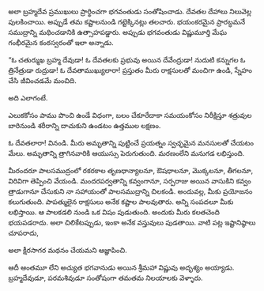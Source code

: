 ﻿అలా బ్రహ్మదేవ ప్రముఖులు ప్రార్థించగా భగవంతుడు సంతోషించాడు. దేవతల దేహాలు నిలువెల్ల పులకించాయి. అప్పుడే తమ కష్టాలనుండి గట్టెక్కినట్లు తలచారు. భయంకరమైన ప్రారబ్ధమనే సముద్రాన్ని మథించడానికి ఉత్సాహపడ్డారు. అప్పుడు భగవంతుడు విష్ణుమూర్తి మేఘ గంభీరమైన కంఠస్వరంతో ఇలా అన్నాడు. 

“ఓ చతుర్ముఖ బ్రహ్మ దేవుడా! ఓ దేవతలకు ప్రభువు అయిన దేవేంద్రుడా! నుదుటి కన్నుగల ఓ త్రినేత్రుడా రుద్రుడా! ఓ దేవతాముఖ్యులారా! ప్రస్తుతం మీరు రాక్షసులతో మంచిగా ఉండి, స్నేహం చేసి జీవించడమే మంచిది. 

అది ఎలాగంటే. 

ఎలుకకోసం పాము పొంచి ఉండే విధంగా, బలం చేకూరేదాకా సమయంకోసం నిరీక్షిస్తూ శత్రువుల బారినుండి శరీరాన్ని దాచుకుని ఉండటం ఉత్తముల లక్షణం. 

ఓ దేవతలారా! వినండి. మీరు అమృతాన్ని పుట్టించే ప్రయత్నం స్వచ్ఛమైన మనసులతో చేయటం మేలు. అమృతాన్ని త్రాగినవారికి ఆయుస్సు పెరుగుతుంది. మరణంలేని మనుగడ లభిస్తుంది. 

మీరందరూ పాలసముద్రంలో రకరకాల తృణధాన్యాలనూ, ఔషధాలనూ, మొక్కలనూ, తీగలనూ, విరివిగా తెప్పించి వేయండి. మందరపర్వతాన్ని కవ్వంగానూ, సర్పరాజు అయిన వాసుకిని కవ్వం త్రాడుగానూ చేసుకుని నా సహాయంతో పాలసముద్రాన్ని చిలకండి. అందువల్ల, మీకు ప్రయోజనం కలుగుతుంది. పాపత్ములైన రాక్షసులు అనేక కష్టాల పాలవుతారు. అన్ని సంపదలూ మీకు లభిస్తాయి. ఆ పాలకడలి నుండి ఒక విషం పుడుతుంది. అందుకు మీరు కలతచెంది భయపడరాదు. అలా చిలికేటప్పుడు, ఇంకా అనేక వస్తువులు పుడతాయి. వాటి పట్ల ఇష్టానిష్ఠాలు చూపరాదు, 

అలా క్షీరసాగర మథనం చేయమని ఆజ్ఞాపించి. 

ఆదీ ఆంతమూ లేని అచ్యుత భగవానుడు అయిన శ్రీమహా విష్ణువు అదృశ్యం అయ్యాడు. బ్రహ్మదేవుడూ, పరమశివుడూ సంతోషంగా తమతమ నిలయాలకు వెళ్ళారు. 

